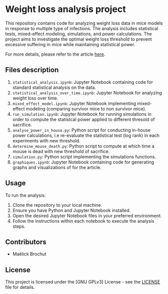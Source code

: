 # Weight loss analysis project

This repository contains code for analyzing weight loss data in mice models in response to multiple type of infections. The analysis includes statistical tests, mixed-effect modeling, simulations, and power calculations. The project aims to investigate the optimal weight loss threshold to prevent excessive suffering in mice while maintaining statistical power.


For more details, please refer to the article [here](link_to_article).

## Files description

1. `statistical_analysis.ipynb`: Jupyter Notebook containing code for standard statistical analysis on the data.
2. `statistical_analysis_over_time.ipynb`: Jupyter Notebook for analyzing weight loss over time.
3. `mixed_effect_model.ipynb`: Jupyter Notebook implementing mixed-effect modeling (comparing survivor mice to non survivor mice).
4. `run_simulation.ipynb`: Jupyter Notebook for running simulations in order to compute the statistcal power applied to different thresold of sacrifice.
5. `analyse_power_in_house.py`: Python script for conducting in-house power calculations, i.e re-evaluate the statistical test (log rank) in each experiments with new threshold.
6. `determine_mouse_death.py`: Python script to compute at which time a mouse is dead with new threshold of sacrifice.
7. `simulation.py`: Python script implementing the simulations functions.
8. `graphiques.ipynb`: Jupyter Notebook containing code for generating graphs and visualizations of for the article.

## Usage

To run the analysis:

1. Clone the repository to your local machine.
2. Ensure you have Python and Jupyter Notebook installed.
3. Open the desired Jupyter Notebook files in your preferred environment.
4. Follow the instructions within each notebook to execute the analysis steps.

## Contributors

- Maëlick Brochut

## License

This project is licensed under the [GNU GPLv3] License - see the [LICENSE](https://choosealicense.com/licenses/gpl-3.0/) file for details.
